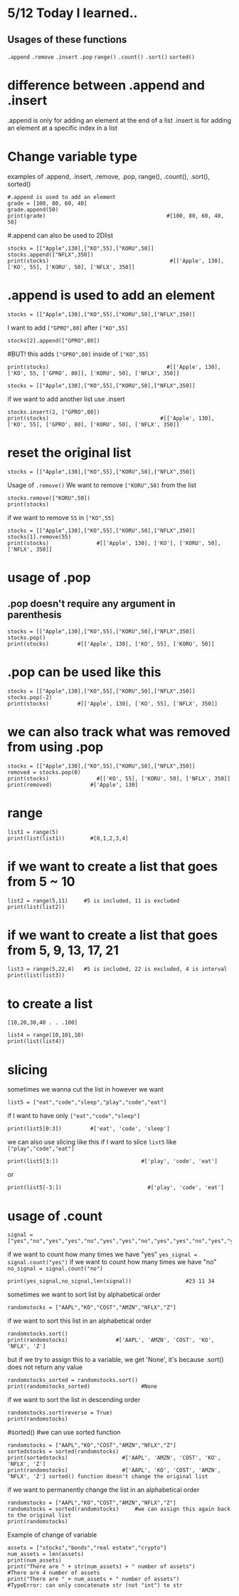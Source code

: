 # 5/12 Today I learned..

Usages of these functions
-

```.append``` 
```.remove```
```.insert```
```.pop```
```range()```
```.count()```
```.sort()```
```sorted()```



# difference between .append and .insert
.append is only for adding an element at the end of a list
.insert is for adding an element at a specific index in a list

# Change variable type


examples of .append, .insert, .remove, .pop, range(), .count(), .sort(), sorted()

```
#.append is used to add an element
grade = [100, 80, 60, 40]
grade.append(50)
print(grade)                                      #[100, 80, 60, 40, 50]
```

#.append can also be used to 2Dlist
```
stocks = [["Apple",130],["KO",55],["KORU",50]]
stocks.append(["NFLX",350])
print(stocks)                                      #[['Apple', 130], ['KO', 55], ['KORU', 50], ['NFLX', 350]]
```


# .append is used to add an element

```
stocks = [["Apple",130],["KO",55],["KORU",50],["NFLX",350]]
```

I want to add ```["GPRO",80]``` after ```["KO",55]```

```
stocks[2].append(["GPRO",80])
```

#BUT! this adds ```["GPRO",80]``` inside of ```["KO",55]```

```
print(stocks)                                     #[['Apple', 130], ['KO', 55, ['GPRO', 80]], ['KORU', 50], ['NFLX', 350]]
```

```
stocks = [["Apple",130],["KO",55],["KORU",50],["NFLX",350]]
```

if we want to add another list use .insert

```
stocks.insert(2, ["GPRO",80])               
print(stocks)                                   #[['Apple', 130], ['KO', 55], ['GPRO', 80], ['KORU', 50], ['NFLX', 350]]
```

# reset the original list

```
stocks = [["Apple",130],["KO",55],["KORU",50],["NFLX",350]]
```

Usage of ```.remove()```
We want to remove ```["KORU",50]``` from the list

```
stocks.remove(["KORU",50])
print(stocks)   
```

if we want to remove ```55``` in ```["KO",55]```

```
stocks = [["Apple",130],["KO",55],["KORU",50],["NFLX",350]]
stocks[1].remove(55)
print(stocks)               #[['Apple', 130], ['KO'], ['KORU', 50], ['NFLX', 350]]
```

# usage of .pop

.pop doesn't require any argument in parenthesis
-

```
stocks = [["Apple",130],["KO",55],["KORU",50],["NFLX",350]]
stocks.pop()
print(stocks)         #[['Apple', 130], ['KO', 55], ['KORU', 50]]
```

# .pop can be used like this

```
stocks = [["Apple",130],["KO",55],["KORU",50],["NFLX",350]]
stocks.pop(-2)
print(stocks)         #[['Apple', 130], ['KO', 55], ['NFLX', 350]]
```


# we can also track what was removed from using .pop

```
stocks = [["Apple",130],["KO",55],["KORU",50],["NFLX",350]]
removed = stocks.pop(0)
print(stocks)               #[['KO', 55], ['KORU', 50], ['NFLX', 350]]
print(removed)            #['Apple', 130]
```

# range

```
list1 = range(5)   
print(list(list1))        #[0,1,2,3,4]
```


# if we want to create a list that goes from 5 ~ 10

```
list2 = range(5,11)     #5 is included, 11 is excluded
print(list(list2))
```

# if we want to create a list that goes from 5, 9, 13, 17, 21

```
list3 = range(5,22,4)   #5 is included, 22 is excluded, 4 is interval
print(list(list3))
```

# to create a list 
```[10,20,30,40 . . .100]```

```
list4 = range(10,101,10)
print(list(list4))
```


# slicing

sometimes we wanna cut the list in however we want

```
list5 = ["eat","code","sleep","play","code","eat"]
```
if I want to have only ```["eat","code","sleep"]```

```
print(list5[0:3])         #['eat', 'code', 'sleep']
```

we can also use slicing like this
if I want to slice ```list5``` like ```["play","code","eat"]```
```
print(list5[3:])                          #['play', 'code', 'eat']
```
or
```
print(list5[-3:])                           #['play', 'code', 'eat']
```

# usage of .count

```
signal = ["yes","no","yes","yes","no","yes","yes","no","yes","yes","no","yes","yes","no","yes","yes","no","yes","yes","no","yes","yes","no","yes","yes","no","yes","yes","no","yes","yes","no","yes","yes"]
```

if we want to count how many times we have "yes"
```yes_signal = signal.count("yes")```
if we want to count how many times we have "no"
```no_signal = signal.count("no")```

```
print(yes_signal,no_signal,len(signal))                 #23 11 34
```

sometimes we want to sort list by alphabetical order

```
randomstocks = ["AAPL","KO","COST","AMZN","NFLX","Z"]
```
if we want to sort this list in an alphabetical order
```
randomstocks.sort()
print(randomstocks)               #['AAPL', 'AMZN', 'COST', 'KO', 'NFLX', 'Z']
```

but if we try to assign this to a variable, we get 'None', it's because .sort() does not return any value
```
randomstocks_sorted = randomstocks.sort()
print(randomstocks_sorted)                #None
```

if we want to sort the list in descending order

```
randomstocks.sort(reverse = True)
print(randomstocks)
```

#sorted()
#we can use sorted function
```
randomstocks = ["AAPL","KO","COST","AMZN","NFLX","Z"]
sortedstocks = sorted(randomstocks)
print(sortedstocks)                 #['AAPL', 'AMZN', 'COST', 'KO', 'NFLX', 'Z']
print(randomstocks)                 #['AAPL', 'KO', 'COST', 'AMZN', 'NFLX', 'Z'] sorted() function doesn't change the original list
```


if we want to permanently change the list in an alphabetical order
```
randomstocks = ["AAPL","KO","COST","AMZN","NFLX","Z"]
randomstocks = sorted(randomstocks)     #we can assign this again back to the original list
print(randomstocks)
```

Example of change of variable
```
assets = ["stocks","bonds","real estate","crypto"]
num_assets = len(assets)
print(num_assets)
print("There are " + str(num_assets) + " number of assets")         #There are 4 number of assets
print("There are " + num_assets + " number of assets")              #TypeError: can only concatenate str (not "int") to str
```
